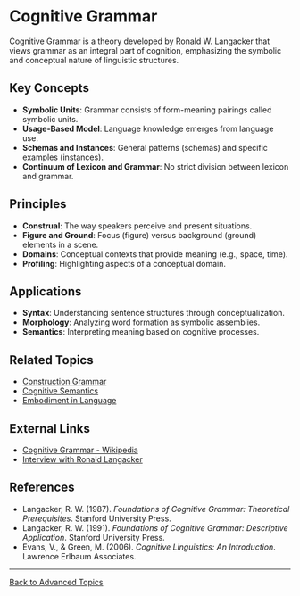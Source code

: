 # Cognitive Grammar

Cognitive Grammar is a theory developed by Ronald W. Langacker that views grammar as an integral part of cognition, emphasizing the symbolic and conceptual nature of linguistic structures.

## Key Concepts

- **Symbolic Units**: Grammar consists of form-meaning pairings called symbolic units.
- **Usage-Based Model**: Language knowledge emerges from language use.
- **Schemas and Instances**: General patterns (schemas) and specific examples (instances).
- **Continuum of Lexicon and Grammar**: No strict division between lexicon and grammar.

## Principles

- **Construal**: The way speakers perceive and present situations.
- **Figure and Ground**: Focus (figure) versus background (ground) elements in a scene.
- **Domains**: Conceptual contexts that provide meaning (e.g., space, time).
- **Profiling**: Highlighting aspects of a conceptual domain.

## Applications

- **Syntax**: Understanding sentence structures through conceptualization.
- **Morphology**: Analyzing word formation as symbolic assemblies.
- **Semantics**: Interpreting meaning based on cognitive processes.

## Related Topics

- [Construction Grammar](../Construction-Grammar.md)
- [Cognitive Semantics](../Cognitive-Semantics.md)
- [Embodiment in Language](../Embodiment-in-Language.md)

## External Links

- [Cognitive Grammar - Wikipedia](https://en.wikipedia.org/wiki/Cognitive_grammar)
- [Interview with Ronald Langacker](https://cognitivelinguistics.org/langacker-interview)

## References

- Langacker, R. W. (1987). *Foundations of Cognitive Grammar: Theoretical Prerequisites*. Stanford University Press.
- Langacker, R. W. (1991). *Foundations of Cognitive Grammar: Descriptive Application*. Stanford University Press.
- Evans, V., & Green, M. (2006). *Cognitive Linguistics: An Introduction*. Lawrence Erlbaum Associates.

---

[Back to Advanced Topics](README.md)
